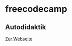 # freecodecamp

## Autodidaktik
<a href="https://www.freecodecamp.org/" target="_blank">Zur Webseite</a>
